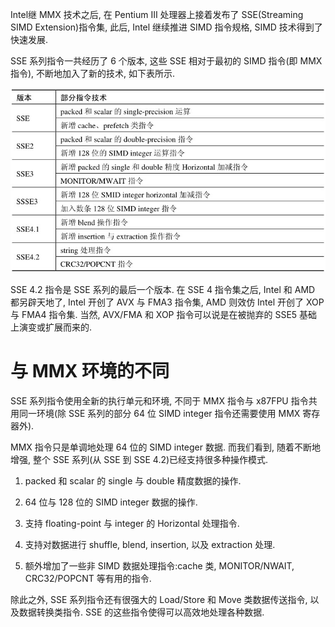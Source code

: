 
Intel继 MMX 技术之后, 在 Pentium Ⅲ 处理器上接着发布了 SSE(Streaming SIMD Extension)指令集, 此后, Intel 继续推进 SIMD 指令规格, SIMD 技术得到了快速发展.

SSE 系列指令一共经历了 6 个版本, 这些 SSE 相对于最初的 SIMD 指令(即 MMX 指令)​, 不断地加入了新的技术, 如下表所示.

![2024-09-03-10-46-10.png](./images/2024-09-03-10-46-10.png)

SSE 4.2 指令是 SSE 系列的最后一个版本. 在 SSE 4 指令集之后, Intel 和 AMD 都另辟天地了, Intel 开创了 AVX 与 FMA3 指令集, AMD 则效仿 Intel 开创了 XOP 与 FMA4 指令集. 当然, AVX/FMA 和 XOP 指令可以说是在被抛弃的 SSE5 基础上演变或扩展而来的.

# 与 MMX 环境的不同

SSE 系列指令使用全新的执行单元和环境, 不同于 MMX 指令与 x87FPU 指令共用同一环境(除 SSE 系列的部分 64 位 SIMD integer 指令还需要使用 MMX 寄存器外)​.

MMX 指令只是单调地处理 64 位的 SIMD integer 数据. 而我们看到, 随着不断地增强, 整个 SSE 系列(从 SSE 到 SSE 4.2)已经支持很多种操作模式.

1) packed 和 scalar 的 single 与 double 精度数据的操作.

2) 64 位与 128 位的 SIMD integer 数据的操作.

3) 支持 floating-point 与 integer 的 Horizontal 处理指令.

4) 支持对数据进行 shuffle, blend, insertion, 以及 extraction 处理.

5) 额外增加了一些非 SIMD 数据处理指令:cache 类, MONITOR/NWAIT, CRC32/POPCNT 等有用的指令.

除此之外, SSE 系列指令还有很强大的 Load/Store 和 Move 类数据传送指令, 以及数据转换类指令. SSE 的这些指令使得可以高效地处理各种数据.